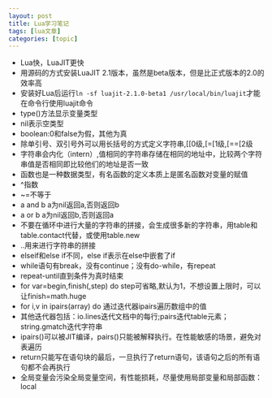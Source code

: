 ```yaml
---
layout: post
title: Lua学习笔记 
tags: [lua文章]
categories: [topic]
---
```

  * Lua快，LuaJIT更快
  * 用源码的方式安装LuaJIT 2.1版本，虽然是beta版本，但是比正式版本的2.0的效率高
  * 安装好Lua后运行`ln -sf luajit-2.1.0-beta1 /usr/local/bin/luajit`才能在命令行使用luajit命令
  * type()方法显示变量类型
  * nil表示空类型
  * boolean:0和false为假，其他为真
  * 除单引号、双引号外可以用长括号的方式定义字符串,[[0级,[=[1级,[==[2级
  * 字符串会内化（intern）,值相同的字符串存储在相同的地址中，比较两个字符串值是否相同即比较他们的地址是否一致
  * 函数也是一种数据类型，有名函数的定义本质上是匿名函数对变量的赋值
  * ^指数
  * ~=不等于
  * a and b a为nil返回a,否则返回b
  * a or b a为nil返回b,否则返回a
  * 不要在循环中进行大量的字符串的拼接，会生成很多新的字符串，用table和table.contact代替，或使用table.new
  * ..用来进行字符串的拼接
  * elseif和else if不同，else if表示在else中嵌套了if
  * while语句有break，没有continue；没有do-while，有repeat
  * repeat-until直到条件为真时结束
  * for var=begin,finish(,step) do step可省略,默认为1，不想设置上限时，可以让finish=math.huge
  * for i,v in ipairs(array) do 通过迭代器ipairs遍历数组中的值
  * 其他迭代器包括：io.lines迭代文档中的每行;pairs迭代table元素；string.gmatch迭代字符串
  * ipairs()可以被JIT编译，pairs()只能被解释执行。在性能敏感的场景，避免对表遍历
  * return只能写在语句块的最后，一旦执行了return语句，该语句之后的所有语句都不会再执行
  * 全局变量会污染全局变量空间，有性能损耗，尽量使用局部变量和局部函数：local